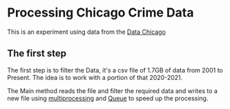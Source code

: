 # Processing Chicago Crime Data

This is an experiment using data from the [Data Chicago](https://data.cityofchicago.org/)

## The first step

The first step is to filter the Data, it's a csv file of 1.7GB of data from 2001 to Present. The idea is to work with a portion of that 2020-2021.

The Main method reads the file and filter the required data and writes to a new file using [multiprocessing](https://docs.python.org/3/library/multiprocessing.html) and [Queue](https://docs.python.org/3/library/multiprocessing.html#multiprocessing.Queue) to speed up the processing.
